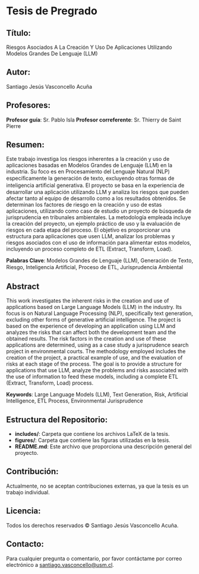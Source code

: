 # Tesis de Pregrado

## Título:
Riesgos Asociados A La Creación Y Uso De Aplicaciones Utilizando Modelos Grandes De Lenguaje (LLM)

## Autor:
Santiago Jesús Vasconcello Acuña

## Profesores:
**Profesor guía**: Sr. Pablo Isla
**Profesor correferente**: Sr. Thierry de Saint Pierre

## Resumen:
Este trabajo investiga los riesgos inherentes a la creación y uso de aplicaciones basadas en Modelos Grandes de Lenguaje (LLM) en la industria. Su foco es en Procesamiento del Lenguaje Natural (NLP) especíﬁcamente la generación de texto, excluyendo otras formas de inteligencia artiﬁcial generativa. El proyecto se basa en la experiencia de desarrollar una aplicación utilizando LLM y analiza los riesgos que pueden afectar tanto al equipo de desarrollo como a los resultados obtenidos. Se determinan los factores de riesgo en la creación y uso de estas aplicaciones, utilizando como caso de estudio un proyecto de búsqueda de jurisprudencia en tribunales ambientales. La metodología empleada incluye la creación del proyecto, un ejemplo práctico de uso y la evaluación de riesgos en cada etapa del proceso. El objetivo es proporcionar una estructura para aplicaciones que usen LLM, analizar los problemas y riesgos asociados con el uso de información para alimentar estos modelos, incluyendo un proceso completo de ETL (Extract, Transform, Load).

**Palabras Clave**: Modelos Grandes de Lenguaje (LLM), Generación de Texto, Riesgo, Inteligencia Artiﬁcial, Proceso de ETL, Jurisprudencia Ambiental

## Abstract
This work investigates the inherent risks in the creation and use of applications based on Large Language Models (LLM) in the industry. Its focus is on Natural Language Processing (NLP), specifically text generation, excluding other forms of generative artificial intelligence. The project is based on the experience of developing an application using LLM and analyzes the risks that can affect both the development team and the obtained results. The risk factors in the creation and use of these applications are determined, using as a case study a jurisprudence search project in environmental courts. The methodology employed includes the creation of the project, a practical example of use, and the evaluation of risks at each stage of the process. The goal is to provide a structure for applications that use LLM, analyze the problems and risks associated with the use of information to feed these models, including a complete ETL (Extract, Transform, Load) process.

**Keywords**: Large Language Models (LLM), Text Generation, Risk, Artificial Intelligence, ETL Process, Environmental Jurisprudence

## Estructura del Repositorio:
- **includes/**: Carpeta que contiene los archivos LaTeX de la tesis.
- **figures/**: Carpeta que contiene las figuras utilizadas en la tesis.
- **README.md**: Este archivo que proporciona una descripción general del proyecto.

## Contribución:
Actualmente, no se aceptan contribuciones externas, ya que la tesis es un trabajo individual.

## Licencia:
Todos los derechos reservados © Santiago Jesús Vasconcello Acuña.

## Contacto:
Para cualquier pregunta o comentario, por favor contáctame por correo electrónico a santiago.vasconcello@usm.cl.
